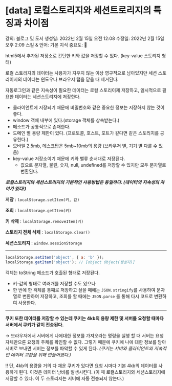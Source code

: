 # [data] 로컬스토리지와 세션트로리지의 특징과 차이점

강의: 블로그 및 도서
생성일: 2022년 2월 15일 오전 12:08
수정일: 2022년 2월 15일 오후 2:09
스킬 & 언어: 기본 지식
중요도: 💜

html5에서 추가된 저장소로 간단한 키와 값을 저장할 수 있다. (key-value 스토리지 형태)

로컬 스토리지의 데이터는 사용자가 지우지 않는 이상 영구적으로 남아있지만 세션 스토리이지의 데이터는 윈도우나 브라우저 탭을 닫을 때 제거된다.

자동로그인과 같은 지속성이 필요한 데이터는 로컬 스토리이제 저장하고, 일시적으로 필요한 데이터는 세션스토리지에 저장한다. 

- 클라이언트에 저장되기 때문에 비밀번호와 같은 중요한 정보는 저장하지 않는 것이 좋다.
- window 객체 내부에 있다.(storage 객체를 상속받는다.)
- 메소드가 공통적으로 존재한다.
- 도메인 별 용량 제한이 있다. (프로토콜, 호스트, 포트가 같다면 같은 스토리지를 공유한다.)
- 모바일 2.5mb, 데스크탑은 5mb~10mb의 용량 (브라우저 별, 기기 별 다를 수 있음)
- key-value 저장소이기 때문에 키와 밸류 순서대로 저장된다.
    - 값으로 문자열, 불린, 숫자, null, undefined를 저장할 수 있지만 모두 문자열로 변환된다.

***로컬스토리지와 세션스토리지의 기본적인 사용방법은 동일하다. (데이터의 지속성의 차이가 있다!)***

**저장** : `localStorage.setItem(키, 값)`

**조회** : `localStorage.getItem(키)`

**키 삭제** : `localStorage.removeItem(키)`

**스토리지 전체 삭제** :  `localStorage.clear()`

**세션스토리지** : `window.sessionStorage`

---

```jsx
localStorage.setItem('object', { a: 'b' });
localStorage.getItem('object'); // [object Object(생성자)]
```

객체는 toString 메소드가 호출된 형태로 저장된다. 

- 키-값의 형태로 여러개를 저장할 수도 있으나
- 한 번에 한 객체를 통째로 저장하고 싶을 때에는 `JSON.stringify`를 사용하여 문자열로 변환하여 저장하고, 조회를 할 때에는 `JSON.parse` 를 통해 다시 코드로 변환하여 사용한다.

---

**쿠키 또한 데이터를 저장할 수 있는데 쿠키는 4kb의 용량 제한 및 서버를 요청할 때마다 서버에서 쿠키가 같이 전송된다.**

→ 브라우저에서 서버에게 나에대한 정보를 가져오라는 명령을 실행 할 때 서버는 요청 자체만으론 요청의 주체를 확인할 수 없다. 그렇기 때문에 쿠키에 나에 대한 정보를 담아 서버로 보내면 서버는 정보를 파악할 수 있게 된다. *(쿠키는 서버와 클라이언트의 지속적인 데이터 교환을 위해 만들어졌다.)*

‼️ 단, 4kb의 용량을 거의 다 채운 쿠키가 있다면 요청 시마다 기본 4kb의 데이터를 사용하게 된다. 이것은 데이터 낭비를 발생시킨다. (이 때 로컬스토리지와 세션스토리지에 저장할 수 있다. 이 두 스토리지는 서버에 자동 전송되지 않는다.)